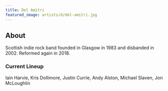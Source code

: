 ```yaml
---
title: Del Amitri
featured_image: artists/d/del-amitri.jpg
---
```

## About

Scottish indie rock band founded in Glasgow in 1983 and disbanded in 2002. Reformed again in 2018.

### Current Lineup

Iain Harvie, Kris Dollimore, Justin Currie, Andy Alston, Michael Slaven, Jon McLoughlin

